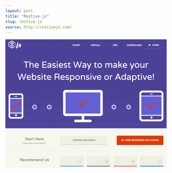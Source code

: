 ```yaml
---
layout: post
title: "Restive.js"
slug: restive-js
source: http://restivejs.com/
---
```


<img src="/screenshots/restive-js.png">
